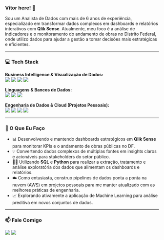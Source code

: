 ### Vitor here! 👋

Sou um Analista de Dados com mais de 6 anos de experiência, especializado em transformar dados complexos em dashboards e relatórios interativos com **Qlik Sense**.
Atualmente, meu foco é a análise de indicadores e o monitoramento do andamento de obras no Distrito Federal, onde utilizo dados para ajudar a gestão a tomar decisões mais estratégicas e eficientes.

---

### 💻 Tech Stack

**Business Intelligence & Visualização de Dados:**
<br>
<img src="https://img.shields.io/badge/Qlik-009848?style=for-the-badge&logo=qlik&logoColor=white" />
<img src="https://img.shields.io/badge/Power_BI-F2C811?style=for-the-badge&logo=power-bi&logoColor=white" />
<img src="https://img.shields.io/badge/Tableau-E97627?style=for-the-badge&logo=tableau&logoColor=white" />
<img src="https://img.shields.io/badge/Excel-217346?style=for-the-badge&logo=microsoft-excel&logoColor=white" />

**Linguagens & Bancos de Dados:**
<br>
<img src="https://img.shields.io/badge/SQL-025E8C?style=for-the-badge&logo=microsoft-sql-server&logoColor=white" />
<img src="https://img.shields.io/badge/PostgreSQL-4169E1?style=for-the-badge&logo=postgresql&logoColor=white" />
<img src="https://img.shields.io/badge/Python-3776AB?style=for-the-badge&logo=python&logoColor=white" />

**Engenharia de Dados & Cloud (Projetos Pessoais):**
<br>
<img src="https://img.shields.io/badge/Amazon_AWS-232F3E?style=for-the-badge&logo=amazon-aws&logoColor=white" />
<img src="https://img.shields.io/badge/AWS_Lambda-FF9900?style=for-the-badge&logo=aws-lambda&logoColor=white" />
<img src="https://img.shields.io/badge/Amazon_S3-569A31?style=for-the-badge&logo=amazon-s3&logoColor=white" />
<img src="https://img.shields.io/badge/Docker-2496ED?style=for-the-badge&logo=docker&logoColor=white" />

---

### 🚀 O Que Eu Faço

- 📊 Desenvolvendo e mantendo dashboards estratégicos em **Qlik Sense** para monitorar KPIs e o andamento de obras públicas no DF.
- 💡 Convertendo dados complexos de múltiplas fontes em insights claros e acionáveis para stakeholders do setor público.
- 👨‍💻 Utilizando **SQL** e **Python** para realizar a extração, tratamento e análise exploratória dos dados que alimentam os dashboards e relatórios.
- ☁️ Como entusiasta, construo pipelines de dados ponta a ponta na nuvem (AWS) em projetos pessoais para me manter atualizado com as melhores práticas de engenharia.
- 📈 Explorando ativamente a aplicação de Machine Learning para análise preditiva em novos conjuntos de dados.

---

### 📫 Fale Comigo

<a href="https://www.linkedin.com/in/vitorcbarbosa" target="_blank"><img src="https://img.shields.io/badge/LinkedIn-0077B5?style=for-the-badge&logo=linkedin&logoColor=white" /></a>
<a href="mailto:Barbosa.vitor88@gmail.com"><img src="https://img.shields.io/badge/Gmail-D14836?style=for-the-badge&logo=gmail&logoColor=white" /></a>
